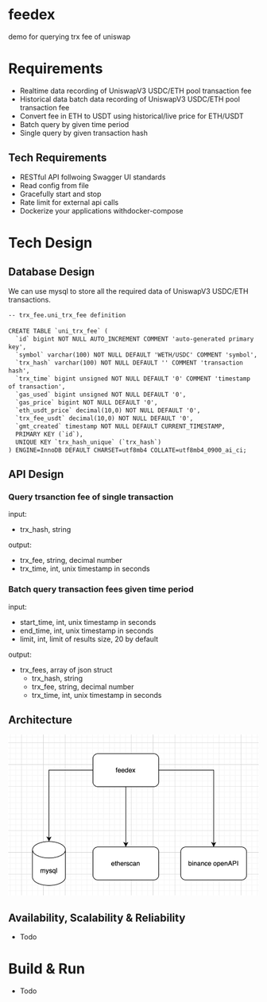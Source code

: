 # feedex
demo for querying trx fee of uniswap

# Requirements
- Realtime data recording of UniswapV3 USDC/ETH pool transaction fee
- Historical data batch data recording of UniswapV3 USDC/ETH pool transaction fee
- Convert fee in ETH to USDT using historical/live price for ETH/USDT 
- Batch query by given time period
- Single query by given transaction hash

## Tech Requirements
- RESTful API follwoing Swagger UI standards
- Read config from file
- Gracefully start and stop
- Rate limit for external api calls
- Dockerize your applications withdocker-compose

# Tech Design
## Database Design
We can use mysql to store all the required data of UniswapV3 USDC/ETH transactions.
```
-- trx_fee.uni_trx_fee definition

CREATE TABLE `uni_trx_fee` (
  `id` bigint NOT NULL AUTO_INCREMENT COMMENT 'auto-generated primary key',
  `symbol` varchar(100) NOT NULL DEFAULT 'WETH/USDC' COMMENT 'symbol',
  `trx_hash` varchar(100) NOT NULL DEFAULT '' COMMENT 'transaction hash',
  `trx_time` bigint unsigned NOT NULL DEFAULT '0' COMMENT 'timestamp of transaction',
  `gas_used` bigint unsigned NOT NULL DEFAULT '0',
  `gas_price` bigint NOT NULL DEFAULT '0',
  `eth_usdt_price` decimal(10,0) NOT NULL DEFAULT '0',
  `trx_fee_usdt` decimal(10,0) NOT NULL DEFAULT '0',
  `gmt_created` timestamp NOT NULL DEFAULT CURRENT_TIMESTAMP,
  PRIMARY KEY (`id`),
  UNIQUE KEY `trx_hash_unique` (`trx_hash`)
) ENGINE=InnoDB DEFAULT CHARSET=utf8mb4 COLLATE=utf8mb4_0900_ai_ci;
```

## API Design
### Query trsanction fee of single transaction
input: 
- trx_hash, string

output:
- trx_fee, string, decimal number
- trx_time, int, unix timestamp in seconds

### Batch query transaction fees given time period
input:
- start_time, int, unix timestamp in seconds
- end_time, int, unix timestamp in seconds
- limit, int, limit of results size, 20 by default

output:
- trx_fees, array of json struct
  - trx_hash, string
  - trx_fee, string, decimal number
  - trx_time, int, unix timestamp in seconds

## Architecture
![alt text](image.png)


## Availability, Scalability & Reliability
- Todo

# Build & Run
- Todo
